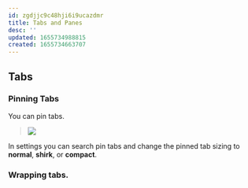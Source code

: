 ```yaml
---
id: zgdjjc9c48hji6i9ucazdmr
title: Tabs and Panes
desc: ''
updated: 1655734988815
created: 1655734663707
---
```


## Tabs

### Pinning Tabs

You can pin tabs.

> ![](/assets/images/2022-06-20-09-22-42.png)

In settings you can search pin tabs and change the pinned tab sizing to **normal**, **shirk**, or **compact**.

### Wrapping tabs.

